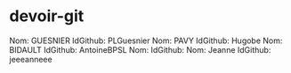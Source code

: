 # devoir-git
Nom: GUESNIER                IdGithub: PLGuesnier
Nom: PAVY                 IdGithub: Hugobe
Nom:  BIDAULT               IdGithub: AntoineBPSL
Nom:                 IdGithub:
Nom: Jeanne          IdGithub: jeeeanneee
